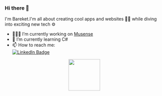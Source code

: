### Hi there 👋
I'm Bareket.I'm all about creating cool apps and websites 📱🌐 while diving into exciting new tech ⚙️ 

- 👩🏻‍💻 I’m currently working on [Musense](https://github.com/bareket123/final-Project)
- 📔 I’m currently learning C#
- 📫 How to reach me:
  <div>
  <div id="badges">
  <a href="https://www.linkedin.com/in/bareket-atia-796245235/">
    <img src="https://img.shields.io/badge/LinkedIn-blue?style=for-the-badge&logo=linkedin&logoColor=white" alt="LinkedIn Badge"/>
  </a></div>
  </div>
<div id="header" align="center">
 
  <img src="https://media.giphy.com/media/M9gbBd9nbDrOTu1Mqx/giphy.gif" width="100"/>
</div>

  

